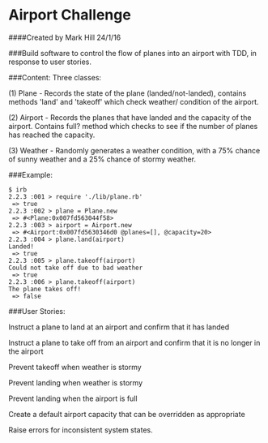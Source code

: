 Airport Challenge
=================
####Created by Mark Hill 24/1/16

###Build software to control the flow of planes into an airport with TDD, in response to user stories.

###Content:
Three classes:

(1) Plane - Records the state of the plane (landed/not-landed), contains methods 'land' and 'takeoff' which check weather/ condition of the airport.

(2) Airport - Records the planes that have landed and the capacity of the airport. Contains full? method which checks to see if the number of planes has reached the capacity.

(3) Weather - Randomly generates a weather condition, with a 75% chance of sunny weather and a 25% chance of stormy weather.

###Example:
```
$ irb
2.2.3 :001 > require './lib/plane.rb'
 => true
2.2.3 :002 > plane = Plane.new
 => #<Plane:0x007fd563044f58>
2.2.3 :003 > airport = Airport.new
 => #<Airport:0x007fd5630346d0 @planes=[], @capacity=20>
2.2.3 :004 > plane.land(airport)
Landed!
 => true
2.2.3 :005 > plane.takeoff(airport)
Could not take off due to bad weather
 => true
2.2.3 :006 > plane.takeoff(airport)
The plane takes off!
 => false
```

###User Stories:


 Instruct a plane to land at an airport and confirm that it has landed
 
 Instruct a plane to take off from an airport and confirm that it is no longer in the airport
 
 Prevent takeoff when weather is stormy
 
 Prevent landing when weather is stormy
 
 Prevent landing when the airport is full
 
 Create a default airport capacity that can be overridden as appropriate
 
 Raise errors for inconsistent system states.
